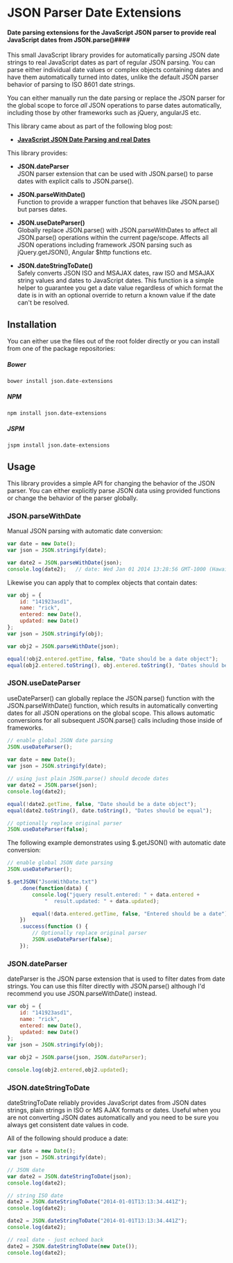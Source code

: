 
# JSON Parser Date Extensions
#### Date parsing extensions for the JavaScript JSON parser to provide real JavaScript dates from JSON.parse()####

This small JavaScript library provides for automatically parsing JSON date strings 
to real JavaScript dates as part of regular JSON parsing. 
You can parse either individual date values or complex objects containing dates
and have them automatically turned into dates, unlike the default JSON parser
behavior of parsing to ISO 8601 date strings. 

You can either manually run the date parsing or replace the JSON parser 
for the global scope to force *all* JSON operations to parse dates 
automatically, including those by other frameworks such as jQuery, angularJS etc.

This library came about as part of the following blog post:
* **[JavaScript JSON Date Parsing and real Dates](http://weblog.west-wind.com/posts/2014/Jan/06/JavaScript-JSON-Date-Parsing-and-real-Dates)**

This library provides:

* **JSON.dateParser**<br/>
  JSON parser extension that can be used with JSON.parse() 
  to parse dates with explicit calls to JSON.parse().

* **JSON.parseWithDate()**<br/>
  Function to provide a wrapper function
  that behaves like JSON.parse() but parses dates.

* **JSON.useDateParser()**<br/> 
  Globally replace JSON.parse() with
  JSON.parseWithDates to affect all JSON.parse() operations within
  the current page/scope. Affects all JSON operations including 
  framework JSON parsing such as jQuery.getJSON(), 
  Angular $http functions etc.

* **JSON.dateStringToDate()**<br/> 
  Safely converts JSON ISO and MSAJAX
  dates, raw ISO and MSAJAX string values and dates to JavaScript
  dates. This function is a simple helper to guarantee you get a 
  date value regardless of which format the date is in with an optional
  override to return a known value if the date can't be resolved.

## Installation
You can either use the files out of the root folder directly or you
can install from one of the package repositories:

##### Bower
	bower install json.date-extensions

##### NPM
    npm install json.date-extensions

##### JSPM
    jspm install json.date-extensions

## Usage
This library provides a simple API for changing the behavior of the JSON parser. You can either explicitly parse JSON data using provided functions or change the behavior of the parser globally.

### JSON.parseWithDate ###
Manual JSON parsing with automatic date conversion:

```javascript
var date = new Date();
var json = JSON.stringify(date);

var date2 = JSON.parseWithDate(json);
console.log(date2);   // date: Wed Jan 01 2014 13:28:56 GMT-1000 (Hawaiian Standard Time) 
```

Likewise you can apply that to complex objects that contain dates:

```javascript
var obj = {
    id: "141923asd1",
    name: "rick",
    entered: new Date(),
    updated: new Date()
};
var json = JSON.stringify(obj);

var obj2 = JSON.parseWithDate(json);

equal(!obj2.entered.getTime, false, "Date should be a date object");
equal(obj2.entered.toString(), obj.entered.toString(), "Dates should be equal");
```


### JSON.useDateParser ###
useDateParser() can globally replace the JSON.parse() function with the
JSON.parseWithDate() function, which results in automatically converting dates
for all JSON operations on the global scope. This allows automatic conversions
for all subsequent JSON.parse() calls including those inside of frameworks.

```javascript
// enable global JSON date parsing
JSON.useDateParser();
       
var date = new Date();
var json = JSON.stringify(date);

// using just plain JSON.parse() should decode dates
var date2 = JSON.parse(json);
console.log(date2);

equal(!date2.getTime, false, "Date should be a date object");
equal(date2.toString(), date.toString(), "Dates should be equal");

// optionally replace original parser
JSON.useDateParser(false);
```

The following example demonstrates using $.getJSON() with automatic
date conversion:

```javascript
// enable global JSON date parsing
JSON.useDateParser();    

$.getJSON("JsonWithDate.txt")
    .done(function(data) {
        console.log("jquery result.entered: " + data.entered +
            "  result.updated: " + data.updated);

        equal(!data.entered.getTime, false, "Entered should be a date");            
    })
    .success(function () {        
        // Optionally replace original parser
        JSON.useDateParser(false);
    });
```

### JSON.dateParser ###
dateParser is the JSON parse extension that is used to filter dates from
date strings. You can use this filter directly with JSON.parse() although
I'd recommend you use JSON.parseWithDate() instead.

```javascript
var obj = {
    id: "141923asd1",
    name: "rick",
    entered: new Date(),
    updated: new Date()
};
var json = JSON.stringify(obj);

var obj2 = JSON.parse(json, JSON.dateParser);

console.log(obj2.entered,obj2.updated);
```

### JSON.dateStringToDate ###
dateStringToDate reliably provides JavaScript dates from JSON dates strings,
plain strings in ISO or MS AJAX formats or dates. Useful when you are not
converting JSON dates automatically and you need to be sure you always get
consistent date values in code.

All of the following should produce a date:

```javascript
var date = new Date();
var json = JSON.stringify(date);

// JSON date
var date2 = JSON.dateStringToDate(json);
console.log(date2);  

// string ISO date
date2 = JSON.dateStringToDate("2014-01-01T13:13:34.441Z");
console.log(date2);

date2 = JSON.dateStringToDate("2014-01-01T13:13:34.441Z");
console.log(date2);

// real date - just echoed back
date2 = JSON.dateStringToDate(new Date());
console.log(date2);
```